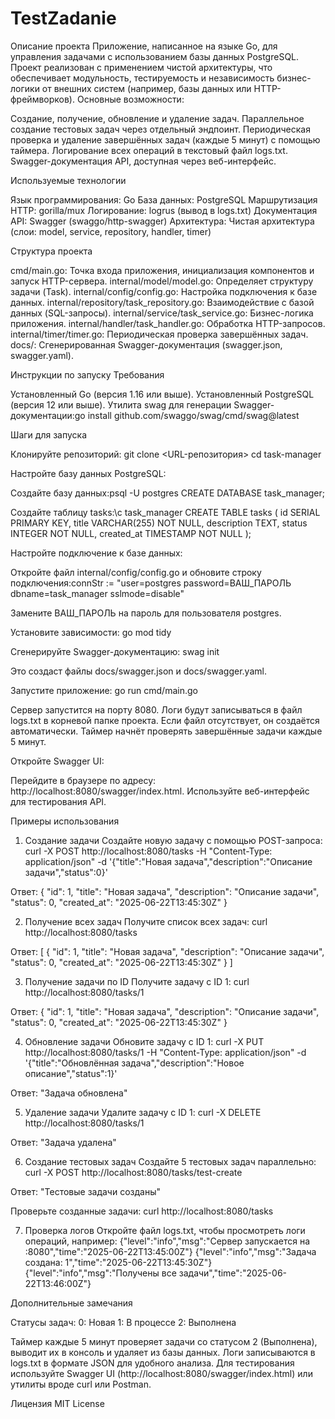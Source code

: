 ﻿# TestZadanie
Описание проекта
Приложение, написанное на языке Go, для управления задачами с использованием базы данных PostgreSQL. Проект реализован с применением чистой архитектуры, что обеспечивает модульность, тестируемость и независимость бизнес-логики от внешних систем (например, базы данных или HTTP-фреймворков). 
Основные возможности:

Создание, получение, обновление и удаление задач.
Параллельное создание тестовых задач через отдельный эндпоинт.
Периодическая проверка и удаление завершённых задач (каждые 5 минут) с помощью таймера.
Логирование всех операций в текстовый файл logs.txt.
Swagger-документация API, доступная через веб-интерфейс.

Используемые технологии

Язык программирования: Go
База данных: PostgreSQL
Маршрутизация HTTP: gorilla/mux
Логирование: logrus (вывод в logs.txt)
Документация API: Swagger (swaggo/http-swagger)
Архитектура: Чистая архитектура (слои: model, service, repository, handler, timer)

Структура проекта

cmd/main.go: Точка входа приложения, инициализация компонентов и запуск HTTP-сервера.
internal/model/model.go: Определяет структуру задачи (Task).
internal/config/config.go: Настройка подключения к базе данных.
internal/repository/task_repository.go: Взаимодействие с базой данных (SQL-запросы).
internal/service/task_service.go: Бизнес-логика приложения.
internal/handler/task_handler.go: Обработка HTTP-запросов.
internal/timer/timer.go: Периодическая проверка завершённых задач.
docs/: Сгенерированная Swagger-документация (swagger.json, swagger.yaml).

Инструкции по запуску
Требования

Установленный Go (версия 1.16 или выше).
Установленный PostgreSQL (версия 12 или выше).
Утилита swag для генерации Swagger-документации:go install github.com/swaggo/swag/cmd/swag@latest



Шаги для запуска

Клонируйте репозиторий:
git clone <URL-репозитория>
cd task-manager


Настройте базу данных PostgreSQL:

Создайте базу данных:psql -U postgres
CREATE DATABASE task_manager;


Создайте таблицу tasks:\c task_manager
CREATE TABLE tasks (
    id SERIAL PRIMARY KEY,
    title VARCHAR(255) NOT NULL,
    description TEXT,
    status INTEGER NOT NULL,
    created_at TIMESTAMP NOT NULL
);




Настройте подключение к базе данных:

Откройте файл internal/config/config.go и обновите строку подключения:connStr := "user=postgres password=ВАШ_ПАРОЛЬ dbname=task_manager sslmode=disable"

Замените ВАШ_ПАРОЛЬ на пароль для пользователя postgres.


Установите зависимости:
go mod tidy


Сгенерируйте Swagger-документацию:
swag init

Это создаст файлы docs/swagger.json и docs/swagger.yaml.

Запустите приложение:
go run cmd/main.go


Сервер запустится на порту 8080.
Логи будут записываться в файл logs.txt в корневой папке проекта. Если файл отсутствует, он создаётся автоматически.
Таймер начнёт проверять завершённые задачи каждые 5 минут.


Откройте Swagger UI:

Перейдите в браузере по адресу: http://localhost:8080/swagger/index.html.
Используйте веб-интерфейс для тестирования API.



Примеры использования
1. Создание задачи
Создайте новую задачу с помощью POST-запроса:
curl -X POST http://localhost:8080/tasks -H "Content-Type: application/json" -d '{"title":"Новая задача","description":"Описание задачи","status":0}'

Ответ:
{
  "id": 1,
  "title": "Новая задача",
  "description": "Описание задачи",
  "status": 0,
  "created_at": "2025-06-22T13:45:30Z"
}

2. Получение всех задач
Получите список всех задач:
curl http://localhost:8080/tasks

Ответ:
[
  {
    "id": 1,
    "title": "Новая задача",
    "description": "Описание задачи",
    "status": 0,
    "created_at": "2025-06-22T13:45:30Z"
  }
]

3. Получение задачи по ID
Получите задачу с ID 1:
curl http://localhost:8080/tasks/1

Ответ:
{
  "id": 1,
  "title": "Новая задача",
  "description": "Описание задачи",
  "status": 0,
  "created_at": "2025-06-22T13:45:30Z"
}

4. Обновление задачи
Обновите задачу с ID 1:
curl -X PUT http://localhost:8080/tasks/1 -H "Content-Type: application/json" -d '{"title":"Обновлённая задача","description":"Новое описание","status":1}'

Ответ:
"Задача обновлена"

5. Удаление задачи
Удалите задачу с ID 1:
curl -X DELETE http://localhost:8080/tasks/1

Ответ:
"Задача удалена"

6. Создание тестовых задач
Создайте 5 тестовых задач параллельно:
curl -X POST http://localhost:8080/tasks/test-create

Ответ:
"Тестовые задачи созданы"

Проверьте созданные задачи:
curl http://localhost:8080/tasks

7. Проверка логов
Откройте файл logs.txt, чтобы просмотреть логи операций, например:
{"level":"info","msg":"Сервер запускается на :8080","time":"2025-06-22T13:45:00Z"}
{"level":"info","msg":"Задача создана: 1","time":"2025-06-22T13:45:30Z"}
{"level":"info","msg":"Получены все задачи","time":"2025-06-22T13:46:00Z"}

Дополнительные замечания

Статусы задач:
0: Новая
1: В процессе
2: Выполнена


Таймер каждые 5 минут проверяет задачи со статусом 2 (Выполнена), выводит их в консоль и удаляет из базы данных.
Логи записываются в logs.txt в формате JSON для удобного анализа.
Для тестирования используйте Swagger UI (http://localhost:8080/swagger/index.html) или утилиты вроде curl или Postman.

Лицензия
MIT License
